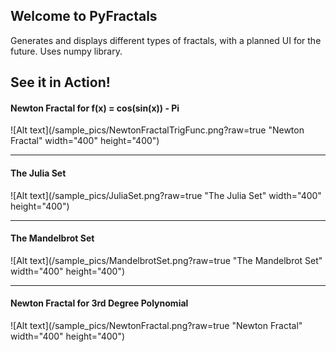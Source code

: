 ## Welcome to PyFractals

Generates and displays different types of fractals, with a planned UI for the future.
Uses numpy library.

## See it in Action!

#### Newton Fractal for f(x) = cos(sin(x)) - Pi

![Alt text](/sample_pics/NewtonFractalTrigFunc.png?raw=true "Newton Fractal" width="400" height="400")

---

#### The Julia Set

![Alt text](/sample_pics/JuliaSet.png?raw=true "The Julia Set" width="400" height="400")

---

#### The Mandelbrot Set

![Alt text](/sample_pics/MandelbrotSet.png?raw=true "The Mandelbrot Set" width="400" height="400")

---

#### Newton Fractal for 3rd Degree Polynomial

![Alt text](/sample_pics/NewtonFractal.png?raw=true "Newton Fractal" width="400" height="400")
